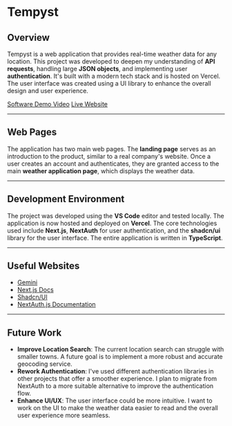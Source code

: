 # Tempyst

## Overview

Tempyst is a web application that provides real-time weather data for any location. This project was developed to deepen my understanding of **API requests**, handling large **JSON objects**, and implementing user **authentication**. It's built with a modern tech stack and is hosted on Vercel. The user interface was created using a UI library to enhance the overall design and user experience.



[Software Demo Video](https://youtu.be/Anm7OF6n8bk)
[Live Website](https://tempyst.vercel.app/)

***

## Web Pages

The application has two main web pages. The **landing page** serves as an introduction to the product, similar to a real company's website. Once a user creates an account and authenticates, they are granted access to the main **weather application page**, which displays the weather data.

***

## Development Environment

The project was developed using the **VS Code** editor and tested locally. The application is now hosted and deployed on **Vercel**. The core technologies used include **Next.js**, **NextAuth** for user authentication, and the **shadcn/ui** library for the user interface. The entire application is written in **TypeScript**.

***

## Useful Websites

* [Gemini](https://gemini.google.com/)
* [Next.js Docs](https://nextjs.org/docs)
* [Shadcn/UI](https://ui.shadcn.com/)
* [NextAuth.js Documentation](https://next-auth.js.org/)

***

## Future Work

* **Improve Location Search**: The current location search can struggle with smaller towns. A future goal is to implement a more robust and accurate geocoding service.
* **Rework Authentication**: I've used different authentication libraries in other projects that offer a smoother experience. I plan to migrate from NextAuth to a more suitable alternative to improve the authentication flow.
* **Enhance UI/UX**: The user interface could be more intuitive. I want to work on the UI to make the weather data easier to read and the overall user experience more seamless.